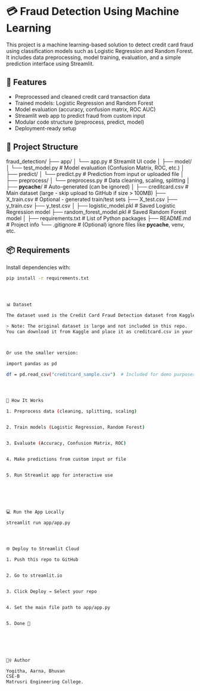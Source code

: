 # 💳 Fraud Detection Using Machine Learning

This project is a machine learning-based solution to detect credit card fraud using classification models such as Logistic Regression and Random Forest. It includes data preprocessing, model training, evaluation, and a simple prediction interface using Streamlit.



## 🚀 Features

- Preprocessed and cleaned credit card transaction data
- Trained models: Logistic Regression and Random Forest
- Model evaluation (accuracy, confusion matrix, ROC AUC)
- Streamlit web app to predict fraud from custom input
- Modular code structure (preprocess, predict, model)
- Deployment-ready setup



## 📁 Project Structure


fraud_detection/
├── app/
│   └── app.py                     # Streamlit UI code
│
├── model/
│   └── test_model.py              # Model evaluation (Confusion Matrix, ROC, etc.)
│
├── predict/
│   └── predict.py                 # Prediction from input or uploaded file
│
├── preprocess/
│   └── preprocess.py              # Data cleaning, scaling, splitting
│
├── __pycache__/                  # Auto-generated (can be ignored)
│
├── creditcard.csv                # Main dataset (large - skip upload to GitHub if size > 100MB)
├── X_train.csv                   # Optional - generated train/test sets
├── X_test.csv
├── y_train.csv
├── y_test.csv
│
├── logistic_model.pkl            # Saved Logistic Regression model
├── random_forest_model.pkl       # Saved Random Forest model
│
├── requirements.txt              # List of Python packages
├── README.md                     # Project info
└── .gitignore                    # (Optional) ignore files like __pycache__, venv, etc.


## 📦 Requirements

Install dependencies with:

```bash
pip install -r requirements.txt




📊 Dataset

The dataset used is the Credit Card Fraud Detection dataset from Kaggle.

> Note: The original dataset is large and not included in this repo.
You can download it from Kaggle and place it as creditcard.csv in your project folder.



Or use the smaller version:

import pandas as pd

df = pd.read_csv("creditcard_sample.csv")  # Included for demo purposes




🧠 How It Works

1. Preprocess data (cleaning, splitting, scaling)


2. Train models (Logistic Regression, Random Forest)


3. Evaluate (Accuracy, Confusion Matrix, ROC)


4. Make predictions from custom input or file


5. Run Streamlit app for interactive use






💻 Run the App Locally

streamlit run app/app.py




🌐 Deploy to Streamlit Cloud

1. Push this repo to GitHub


2. Go to streamlit.io


3. Click Deploy → Select your repo


4. Set the main file path to app/app.py


5. Done 🎉






🙋‍♀️ Author

Yogitha, Aarna, Bhuvan 
CSE-B
Matrusri Engineering College.


